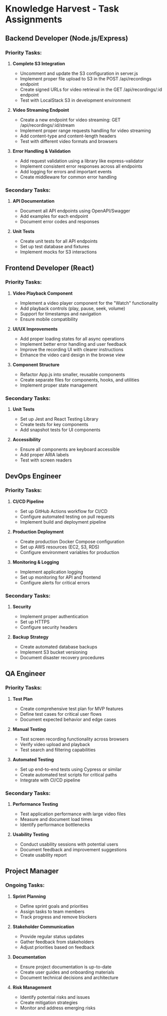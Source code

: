 # Knowledge Harvest - Task Assignments

## Backend Developer (Node.js/Express)

### Priority Tasks:
1. **Complete S3 Integration**
   - Uncomment and update the S3 configuration in server.js
   - Implement proper file upload to S3 in the POST /api/recordings endpoint
   - Create signed URLs for video retrieval in the GET /api/recordings/:id endpoint
   - Test with LocalStack S3 in development environment

2. **Video Streaming Endpoint**
   - Create a new endpoint for video streaming: GET /api/recordings/:id/stream
   - Implement proper range requests handling for video streaming
   - Add content-type and content-length headers
   - Test with different video formats and browsers

3. **Error Handling & Validation**
   - Add request validation using a library like express-validator
   - Implement consistent error responses across all endpoints
   - Add logging for errors and important events
   - Create middleware for common error handling

### Secondary Tasks:
1. **API Documentation**
   - Document all API endpoints using OpenAPI/Swagger
   - Add examples for each endpoint
   - Document error codes and responses

2. **Unit Tests**
   - Create unit tests for all API endpoints
   - Set up test database and fixtures
   - Implement mocks for S3 interactions

## Frontend Developer (React)

### Priority Tasks:
1. **Video Playback Component**
   - Implement a video player component for the "Watch" functionality
   - Add playback controls (play, pause, seek, volume)
   - Support for timestamps and navigation
   - Ensure mobile compatibility

2. **UI/UX Improvements**
   - Add proper loading states for all async operations
   - Implement better error handling and user feedback
   - Improve the recording UI with clearer instructions
   - Enhance the video card design in the browse view

3. **Component Structure**
   - Refactor App.js into smaller, reusable components
   - Create separate files for components, hooks, and utilities
   - Implement proper state management

### Secondary Tasks:
1. **Unit Tests**
   - Set up Jest and React Testing Library
   - Create tests for key components
   - Add snapshot tests for UI components

2. **Accessibility**
   - Ensure all components are keyboard accessible
   - Add proper ARIA labels
   - Test with screen readers

## DevOps Engineer

### Priority Tasks:
1. **CI/CD Pipeline**
   - Set up GitHub Actions workflow for CI/CD
   - Configure automated testing on pull requests
   - Implement build and deployment pipeline

2. **Production Deployment**
   - Create production Docker Compose configuration
   - Set up AWS resources (EC2, S3, RDS)
   - Configure environment variables for production

3. **Monitoring & Logging**
   - Implement application logging
   - Set up monitoring for API and frontend
   - Configure alerts for critical errors

### Secondary Tasks:
1. **Security**
   - Implement proper authentication
   - Set up HTTPS
   - Configure security headers

2. **Backup Strategy**
   - Create automated database backups
   - Implement S3 bucket versioning
   - Document disaster recovery procedures

## QA Engineer

### Priority Tasks:
1. **Test Plan**
   - Create comprehensive test plan for MVP features
   - Define test cases for critical user flows
   - Document expected behavior and edge cases

2. **Manual Testing**
   - Test screen recording functionality across browsers
   - Verify video upload and playback
   - Test search and filtering capabilities

3. **Automated Testing**
   - Set up end-to-end tests using Cypress or similar
   - Create automated test scripts for critical paths
   - Integrate with CI/CD pipeline

### Secondary Tasks:
1. **Performance Testing**
   - Test application performance with large video files
   - Measure and document load times
   - Identify performance bottlenecks

2. **Usability Testing**
   - Conduct usability sessions with potential users
   - Document feedback and improvement suggestions
   - Create usability report

## Project Manager

### Ongoing Tasks:
1. **Sprint Planning**
   - Define sprint goals and priorities
   - Assign tasks to team members
   - Track progress and remove blockers

2. **Stakeholder Communication**
   - Provide regular status updates
   - Gather feedback from stakeholders
   - Adjust priorities based on feedback

3. **Documentation**
   - Ensure project documentation is up-to-date
   - Create user guides and onboarding materials
   - Document technical decisions and architecture

4. **Risk Management**
   - Identify potential risks and issues
   - Create mitigation strategies
   - Monitor and address emerging risks